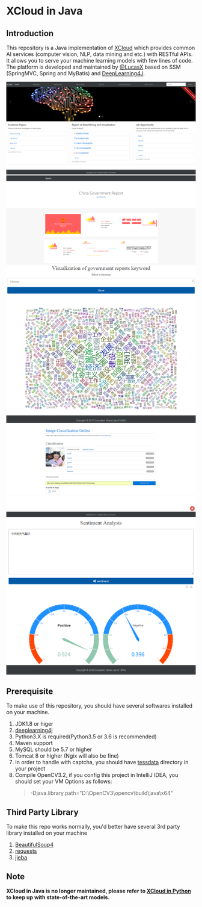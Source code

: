 # XCloud in Java

## Introduction 

   This repository is a Java implementation of [XCloud](https://arxiv.org/pdf/1912.10344.pdf) which provides common AI services (computer vision, NLP, data mining and etc.) with RESTful APIs. It allows you to serve your machine learning models with few lines of code. The platform is developed and maintained by [@LucasX](https://github.com/lucasxlu) based on SSM (SpringMVC, Spring and MyBatis) and [DeepLearning4J](https://deeplearning4j.org/).
   
   ![1](Intro/1.png)
   ![2](Intro/2.png)
   ![3](Intro/3.png)
   ![4](Intro/4.png)
   ![5](Intro/5.png)
     
## Prerequisite
    
   To make use of this repository, you should have several softwares installed on your machine.
   1. JDK1.8 or higer
   2. [deeplearning4j](https://deeplearning4j.org/)
   3. Python3.X is required(Python3.5 or 3.6 is recommended)
   4. Maven support
   5. MySQL should be 5.7 or higher
   6. Tomcat 8 or higher (Ngix will also be fine)
   7. In order to handle with captcha, you should have [tessdata](https://github.com/tesseract-ocr/tessdata) directory in your project
   8. Compile OpenCV3.2, if you config this project in IntelliJ IDEA, you should set your VM Options as follows:
      > -Djava.library.path="D:\OpenCV3\opencv\build\java\x64"

## Third Party Library
    
   To make this repo works normally, you'd better have several 3rd party library installed on your machine
   1. [BeautifulSoup4](https://www.crummy.com/software/BeautifulSoup/bs4/doc/index.zh.html)
   2. [requests](http://www.python-requests.org/en/master/)
   3. [jieba](https://github.com/fxsjy/jieba/)
   
## Note 

   **XCloud in Java is no longer maintained, please refer to [XCloud in Python](https://github.com/lucasxlu/XCloud) to keep up with state-of-the-art models.**
